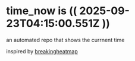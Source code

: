 # time_now is (( 2025-09-23T04:15:00.551Z ))

an automated repo that shows the currnent time

inspired by [breakingheatmap](https://github.com/breakingheatmap/breakingheatmap)